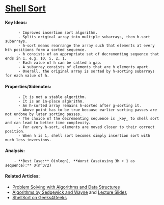  # [Shell Sort](https://github.com/nanyahill/coding-interview-resources/blob/master/src/algorithms/sorting/shellsort/ShellSort.java)
  #### Key Ideas:
	      - Improves insertion sort algorithm.
	      - Splits original array into multiple subarrays, then h-sort subarrays.
	      - h-sort means rearrange the array such that elements at every hth positions form a sorted sequence.
	      - h consists of an appropriate set of decrementing sequence that ends in 1. e.g. 10, 5, 2, 1.
	      - Each value of h can be called a gap.
	      - A subarray consists of elements that are h elements apart.
	      - Overall, the original array is sorted by h-sorting subarrays for each value of h.
	      
  #### Properties/Sidenotes:
	      - It is not a stable algorithm.
	      - It is an in-place algorithm.
	      - An h-sorted array remains h-sorted after g-sorting it.
	      - Above point has to be true because earlier sorting passes are not undone by later sorting passes.
	      - The choice of the decrementing sequence is _key_ to shell sort and can lead to better time complexity. 
	      - For every h-sort, elements are moved closer to their correct position.
	      - When h is 1, shell sort becomes simply insertion sort with much less inversions.
        
  #### Analysis:
        - **Best Case:** O(nlogn), **Worst Case(using 3h + 1 as sequence):** O(n^3/2)
	
  #### Related Articles:
  - [Problem Solving with Algorithms and Data Structures](http://interactivepython.org/runestone/static/pythonds/SortSearch/TheShellSort.html)
  - [Algorithms by Sedgewick and Wayne](http://algs4.cs.princeton.edu/21elementary/) and [Lecture Slides](https://algs4.cs.princeton.edu/lectures/21ElementarySorts-2x2.pdf)
  - [ShellSort on Geeks4Geeks](https://www.geeksforgeeks.org/shellsort/)

